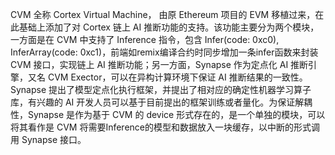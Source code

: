 CVM 全称 Cortex Virtual Machine， 由原 Ethereum 项目的 EVM 移植过来，在此基础上添加了对 Cortex 链上 AI 推断功能的支持。该功能主要分为两个模块，一方面是在 CVM 中支持了 Inference 指令，包含 Infer(code: 0xc0), InferArray(code: 0xc1)，前端如remix编译合约时同步增加一条infer函数来封装 CVM 接口，实现链上 AI 推断功能；另一方面，Synapse 作为定点化 AI 推断引擎，又名 CVM Exector，可以在异构计算环境下保证 AI 推断结果的一致性。Synapse 提出了模型定点化执行框架，并提出了相对应的确定性机器学习算子库，有兴趣的 AI 开发人员可以基于目前提出的框架训练或者量化。为保证解耦性，Synapse 是作为基于 CVM 的 device 形式存在的，是一个单独的模块，可以将其看作是 CVM 将需要Inference的模型和数据放入一块缓存，以中断的形式调用 Synapse 接口。